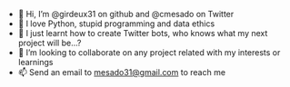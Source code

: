 - 👋 Hi, I’m @girdeux31 on github and @cmesado on Twitter
- 👀 I love Python, stupid programming and data ethics
- 🌱 I just learnt how to create Twitter bots, who knows what my next project will be...?
- 💞️ I’m looking to collaborate on any project related with my interests or learnings 
- 📫 Send an email to mesado31@gmail.com to reach me 

<!---
girdeux31/girdeux31 is a ✨ special ✨ repository because its `README.md` (this file) appears on your GitHub profile.
You can click the Preview link to take a look at your changes.
--->
